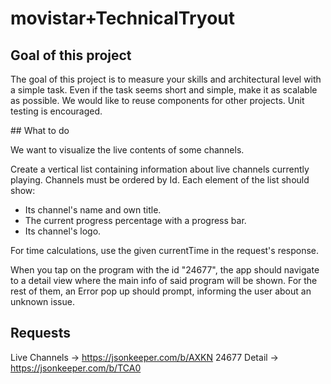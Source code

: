 # movistar+TechnicalTryout



## Goal of this project

The goal of this project is to measure your skills and architectural level with a simple task. Even if the task seems short and simple, make it as scalable as possible. We would like to reuse components for other projects. Unit testing is encouraged.


## What to do

We want to visualize the live contents of some channels.

Create a vertical list containing information about live channels currently playing. Channels must be ordered by Id.
Each element of the list should show:
- Its channel's name and own title.
- The current progress percentage with a progress bar.
- Its channel's logo.

For time calculations, use the given currentTime in the request's response.

When you tap on the program with the id "24677", the app should navigate to a detail view where the main info of said program will be shown. For the rest of them, an Error pop up should prompt, informing the user about an unknown issue.

## Requests

Live Channels ->  https://jsonkeeper.com/b/AXKN
24677 Detail -> https://jsonkeeper.com/b/TCA0

